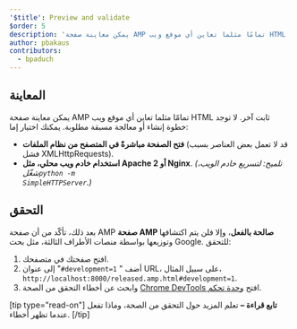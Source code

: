 ```yaml
---
'$title': Preview and validate
$order: 5
description: 'يمكن معاينة صفحة AMP تمامًا مثلما تعاين أي موقع ويب HTML ثابت آخر. لا توجد خطوة إنشاء أو معالجة مسبقة مطلوبة. يمكنك اختيار إما:...'
author: pbakaus
contributors:
  - bpaduch
---
```


## المعاينة

يمكن معاينة صفحة AMP تمامًا مثلما تعاين أي موقع ويب HTML ثابت آخر. لا توجد خطوة إنشاء أو معالجة مسبقة مطلوبة. يمكنك اختيار إما:

- **فتح الصفحة مباشرةً في المتصفح من نظام الملفات** (قد لا تعمل بعض العناصر بسبب فشل XMLHttpRequests).
- **استخدام خادم ويب محلي، مثل Apache 2 أو Nginx**. _(تلميح: لتسريع خادم الويب، شغّل<span dir="ltr" class="nowrap"><code>python -m SimpleHTTPServer</code></span>.)_

## التحقق

بعد ذلك، تأكّد من أن صفحة AMP **صفحة AMP صالحة بالفعل**، وإلا فلن يتم اكتشافها وتوزيعها بواسطة منصات الأطراف الثالثة، مثل بحث Google. للتحقق:

1. افتح صفحتك في متصفحك.
2. أضف "
   <span dir="ltr" class="nowrap"><code>#development=1</code></span>" إلى عنوان URL، على سبيل المثال،
   <span dir="ltr" class="nowrap"><code>http://localhost:8000/released.amp.html#development=1</code></span>.
3. افتح [وحدة تحكم <span dir="ltr" class="nowrap">Chrome DevTools</span>](https://developers.google.com/web/tools/chrome-devtools/debug/console/) وابحث عن أخطاء التحقق من الصحة.

[tip type="read-on"] <strong>تابع قراءة –</strong> <a>تعلم المزيد حول التحقق من الصحة</a>، وماذا تفعل عندما تظهر أخطاء. [/tip]
